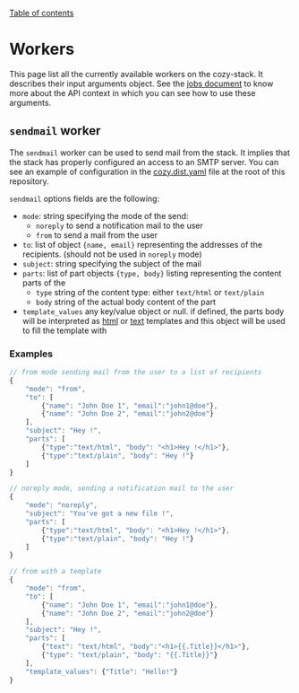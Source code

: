 [Table of contents](README.md#table-of-contents)

# Workers

This page list all the currently available workers on the cozy-stack. It
describes their input arguments object. See the [jobs document](./jobs.md) to
know more about the API context in which you can see how to use these
arguments.

## `sendmail` worker

The `sendmail` worker can be used to send mail from the stack. It implies that
the stack has properly configured an access to an SMTP server. You can see an
example of configuration in the [cozy.dist.yaml](../cozy.dist.yaml) file at
the root of this repository.

`sendmail` options fields are the following:

- `mode`: string specifying the mode of the send:
    - `noreply` to send a notification mail to the user
    - `from` to send a mail from the user
- `to`: list of object `{name, email}` representing the addresses of the
  recipients. (should not be used in `noreply` mode)
- `subject`: string specifying the subject of the mail
- `parts`: list of part objects `{type, body}` listing representing the
  content parts of the
    - `type` string of the content type: either `text/html` or `text/plain`
    - `body` string of the actual body content of the part
- `template_values` any key/value object or null. if defined, the parts body
  will be interpreted as [html](https://golang.org/pkg/html/template/) or
  [text](https://golang.org/pkg/text/template/) templates and this object will
  be used to fill the template with

### Examples

```js
// from mode sending mail from the user to a list of recipients
{
    "mode": "from",
    "to": [
        {"name": "John Doe 1", "email":"john1@doe"},
        {"name": "John Doe 2", "email":"john2@doe"}
    ],
    "subject": "Hey !",
    "parts": [
        {"type":"text/html", "body": "<h1>Hey !</h1>"},
        {"type":"text/plain", "body": "Hey !"}
    ]
}

// noreply mode, sending a notification mail to the user
{
    "mode": "noreply",
    "subject": "You've got a new file !",
    "parts": [
        {"type":"text/html", "body": "<h1>Hey !</h1>"},
        {"type":"text/plain", "body": "Hey !"}
    ]
}

// from with a template
{
    "mode": "from",
    "to": [
        {"name": "John Doe 1", "email":"john1@doe"},
        {"name": "John Doe 2", "email":"john2@doe"}
    ],
    "subject": "Hey !",
    "parts": [
        {"text": "text/html", "body":"<h1>{{.Title}}</h1>"},
        {"type": "text/plain", "body": "{{.Title}}"}
    ],
    "template_values": {"Title": "Hello!"}
}
```
